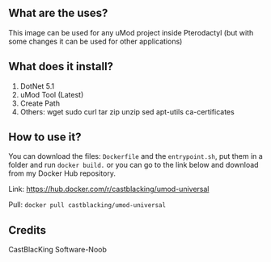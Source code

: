 ## What are the uses?
This image can be used for any uMod project inside Pterodactyl (but with some changes it can be used for other applications)

## What does it install?
1. DotNet 5.1
2. uMod Tool (Latest)
3. Create Path
4. Others: wget sudo curl tar zip unzip sed apt-utils ca-certificates

## How to use it?
You can download the files: ``Dockerfile`` and the ``entrypoint.sh``, put them in a folder and run ``docker build.`` or you can go to the link below and download from my Docker Hub repository.

Link: https://hub.docker.com/r/castblacking/umod-universal

Pull: ``docker pull castblacking/umod-universal``

## Credits
CastBlacKing
Software-Noob